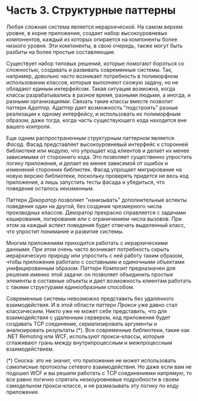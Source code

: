 # Часть 3. Структурные паттерны

Любая сложная система является иерархической. На самом верхем уровне, в корне приложения, создает набор высокоуровневых компонентов, каждый из которых опирается на компоненты более низкого уровня. Эти компоненты, в свою очередь, также могут быть разбиты на более простые составляющие.

Существует набор типовых решений, которые помогают бороться со сложностью, создавать и развивать современные системы. Так, например, довольно часто возникает потребность в полиморфном использовании классов, которые выполняют схожую задачу, но не обладают единым интерфейсом. Такая ситуация возможна, когда классы разрабатывались в разное время, разными людьми, а иногда, и разными организациями. Связать такие классы вместе позволит паттерн *Адаптер*. Адаптер дает возможность "подстроить" разные реализации к одному интерфейсу, и использовать их полиморфным образом, даже тогда, когда часть существующего кода находится вне вашего контроля.

Еще одним распространенным структурным паттерном является *Фасад*. Фасад представляет высокоуровневый интерфейс к сторонней библиотеке или модулю, что упрощает код клиентов и делает их менее зависимыми от стороннего кода. Это позволяет существенно упростить логику приложения, и делает ее менее зависимой от ошибок и изменений сторонних библиотек. Фасад упрощает мигрирование на новую версию библиотеки, поскольку проверять придется не весь код приложения, а лишь запустить тесты фасада и убедиться, что поведение осталось неизменным.

Паттерн *Декоратор* позволяет "нанизывать" дополнительные аспекты поведения один на другой, без создания чрезмерного числа производных классов. Декоратор прекрасно справляется с задачами кэширования, логирования или c ограничением числа вызовов. При этом за каждый аспект поведения будет отвечать выделенный класс, что упростит понимание и развитие системы.

Многим приложениям приходится работать с иерархическими данными. При этом очень часто возникает потребность скрыть иерархическую природу или упростить с ней работу таким образом, чтобы приложение работало с составными и одиночными объектами унифицированным образом. Паттерн *Композит* предназначен для решения именно этой задачи: он позволяет объединить простые элементы в составные объекты и дает возможность клиентам работать с такими структурами единообразным способом.

Современные системы невозможно представить без удаленного взаимодействия.
И в этой области паттерн *Прокси* уже давно стал классическим. Никто уже не может себе представить, что для взаимодействия с удаленным сервером, код приложения будет создавать TCP соединение, сериализировать аргументы и анализировать результаты (*). Все современные библиотеки, такие как .NET Remoting или WCF, используют прокси-классы, которые сглаживают грань между внутрипроцессным и межпроцессным взаимодействием.

(*) Сноска: это не значит, что приложение не может использовать самописные протоколы сетевого взаимодействия. Но даже если вам не подошел WCF и вы решили работать с TCP соединениями напрямую, то все равно логично спрятать низкоуровневые подробности в своем самодельном прокси-классе, и не размазывать эту логику по коду приложения.